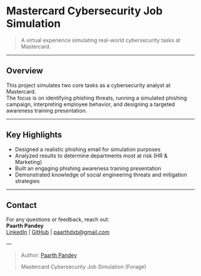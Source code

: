 # Mastercard Cybersecurity Job Simulation

> A virtual experience simulating real-world cybersecurity tasks at Mastercard.

---

## Overview

This project simulates two core tasks as a cybersecurity analyst at Mastercard.  
The focus is on identifying phishing threats, running a simulated phishing campaign, interpreting employee behavior, and designing a targeted awareness training presentation.

---

## Key Highlights

- Designed a realistic phishing email for simulation purposes  
- Analyzed results to determine departments most at risk (HR & Marketing)  
- Built an engaging phishing awareness training presentation  
- Demonstrated knowledge of social engineering threats and mitigation strategies  

---

## Contact

For any questions or feedback, reach out:  
**Paarth Pandey**  
[LinkedIn](https://www.linkedin.com/in/paarth-pandey-13779529b/) | [GitHub](https://github.com/paarthpandey10) | paarthdxb@gmail.com

—

> Author: [Paarth Pandey](https://github.com/paarthpandey10)  
>  
> Mastercard Cybersecurity Job Simulation (Forage)
